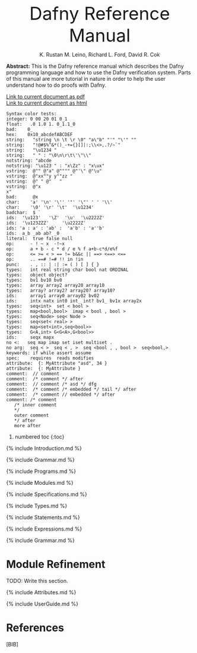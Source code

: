 <link rel="stylesheet" href="../assets/main.css">
<script src="https://cdn.mathjax.org/mathjax/latest/MathJax.js?config=TeX-AMS-MML_HTMLorMML" type="text/javascript"></script>

<font size="+4"><p style="text-align: center;">Dafny Reference Manual</p></font> <!-- PDFOMIT -->
<p style="text-align: center;">K. Rustan M. Leino, Richard L. Ford, David R. Cok</p> <!-- PDFOMIT -->
<p style="text-align: center;"><script> document.write(new Date(document.lastModified)); </script></p> <!-- PDFOMIT -->

<!--PDF NEWPAGE-->

**Abstract:** 
This is the Dafny reference manual which describes the Dafny programming
language and how to use the Dafny verification system.
Parts of this manual are more tutorial in nature in order to help the
user understand how to do proofs with Dafny.

[Link to current document as pdf](https://dafny-lang.github.io/dafny/DafnyReferenceManual/DafnyRef.pdf)<br/>
[Link to current document as html](https://dafny-lang.github.io/dafny/DafnyReferenceManual/DafnyRef)

```dafny
Syntax color tests:
integer: 0 00 20 01 0_1
float:   .0 1.0 1. 0_1.1_0
bad:    0_  
hex:    0x10_abcdefABCDEF
string:   "string \n \t \r \0" "a\"b" "'" "\'" ""
string:   "!@#$%^&*()_-+={}[]|:;\\<>,.?/~`"
string:   "\u1234 "
string:   "	" : "\0\n\r\t\'\"\\"
notstring: "abcde
notstring: "\u123 " : "x\Zz" : "x\ux"
vstring:  @"" @"a" @"""" @"'\" @"\u"
vstring:  @"xx""y y""zz " 
vstring:  @" " @"	"
vstring:  @"x
x"
bad:      @x
char:    'a' '\n' '\'' '"' '\"' ' ' '\\'
char:    '\0' '\r' '\t'  '\u1234'
badchar:  $ `
ids:  '\u123'   '\Z'  '\u'  '\u2222Z'
ids:  '\u123ZZZ'     '\u2222Z'
ids: 'a : a' : 'ab' :  'a'b' : 'a''b'
ids:  a_b _ab ab? _0
literal:  true false null
op:      - ! ~ x  -!~x
op:      a + b - c * d / e % f a+b-c*d/e%f
op:      <= >= < > == != b&&c || ==> <==> <==
op:      .. ==# !=# !! in !in
punc:    . , :: | :| := ( ) [ ] { } 
types:   int real string char bool nat ORDINAL
types:   object object?
types:   bv1 bv10 bv0 
types:   array array2 array20 array10
types:   array? array2? array20? array10?
ids:     array1 array0 array02 bv02
ids:     intx natx int0 int_ int? bv1_ bv1x array2x
types:   seq<int>  set < bool >
types:   map<bool,bool>  imap < bool , bool >
types:   seq<Node> seq< Node >
types:   seq<set< real> >
types:   map<set<int>,seq<bool>> 
types:   G<A,int> G<G<A>,G<bool>>
ids:     seqx mapx
no <:   seq map imap set iset multiset .
no arg:  seq < >  seq < , >  seq <bool , , bool >  seq<bool,>
keywords: if while assert assume
spec:    requires  reads modifies
attribute:  {: MyAttribute "asd", 34 }
attribute:  {: MyAttribute }
comment:  // comment
comment:  /* comment */ after
comment:  // comment /* asd */ dfg
comment:  /* comment /* embedded */ tail */ after
comment:  /* comment // embedded */ after
comment: /* comment
   /* inner comment
   */
   outer comment
   */ after
   more after
```

<!--
Sample math B: $a \to b$ or 
<p style="text-align: center;">$$ a \to \pi $$</p>
 or \\( a \top \\) or \\[ a \to \pi \\] 
-->

1. numbered toc 
{:toc}

{% include Introduction.md %}

{% include Grammar.md %}

{% include Programs.md %}

{% include Modules.md %}

{% include Specifications.md %}

{% include Types.md %}

{% include Statements.md %}

{% include Expressions.md %}

{% include Grammar.md %}


# Module Refinement
TODO: Write this section.

{% include Attributes.md %}

{% include UserGuide.md %}

# References
[BIB]

